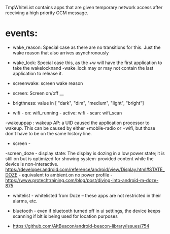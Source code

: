 TmpWhiteList contains apps that are given temporary network access after receiving a high priority GCM message.

 
 # events:

 - wake_reason: Special case as there are no transitions for this. Just the wake reason that also arrives asynchronously

- wake_lock:  Special case this, as the +w will have the first application to take the wakelocknand -wake_lock may or may not contain the last application to release it.

- screenwake: screen wake reason

- screen: Screen on/off
__
- brigthness: value in [ "dark", "dim", "medium", "light", "bright"]

- wifi - on: wifi_running
	   - active: wifi
	   - scan: wifi_scan

-wakeuppap :  wakeup AP: a UID caused the application processor to wakeup. This can be caused by either +mobile-radio or +wifi, but those don't have to be on the same history line.

- screen - 

-screen_doze - display state: The display is dozing in a low power state; it is still on but is optimized for showing system-provided content while the device is non-interactive. https://developer.android.com/reference/android/view/Display.html#STATE_DOZE
		- equivalent to ambient.on no power profile
		- https://www.protechtraining.com/blog/post/diving-into-android-m-doze-875

- whitelist -  whitelisted from Doze – these apps are not restricted in their alarms, etc.


- bluetooth - even if bluetooth turned off in ui settings, the device keeps scanning if blt is being used for location purposes
- https://github.com/AltBeacon/android-beacon-library/issues/754